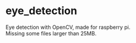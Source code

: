 # eye_detection
Eye detection with OpenCV, made for raspberry pi. <br />
Missing some files larger than 25MB.
